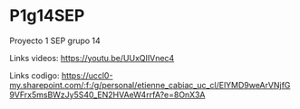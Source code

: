 # P1g14SEP
Proyecto 1 SEP grupo 14

Links videos: https://youtu.be/UUxQIIVnec4

Links codigo: https://uccl0-my.sharepoint.com/:f:/g/personal/etienne_cabiac_uc_cl/ElYMD9weArVNjfG9VFrx5msBWzJy5S40_EN2HVAeW4rrfA?e=8OnX3A


